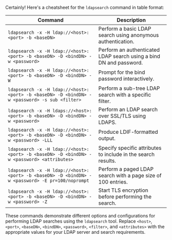 Certainly! Here's a cheatsheet for the `ldapsearch` command in table format:

| Command                                          | Description                                                        |
|--------------------------------------------------|--------------------------------------------------------------------|
| `ldapsearch -x -H ldap://<host>:<port> -b <baseDN>` | Perform a basic LDAP search using anonymous authentication.          |
| `ldapsearch -x -H ldap://<host>:<port> -b <baseDN> -D <bindDN> -w <password>` | Perform an authenticated LDAP search using a bind DN and password. |
| `ldapsearch -x -H ldap://<host>:<port> -b <baseDN> -D <bindDN> -W` | Prompt for the bind password interactively.                        |
| `ldapsearch -x -H ldap://<host>:<port> -b <baseDN> -D <bindDN> -w <password> -s sub <filter>` | Perform a sub-tree LDAP search with a specific filter.       |
| `ldapsearch -x -H ldaps://<host>:<port> -b <baseDN> -D <bindDN> -w <password>` | Perform an LDAP search over SSL/TLS using LDAPS.               |
| `ldapsearch -x -H ldap://<host>:<port> -b <baseDN> -D <bindDN> -w <password> -LLL` | Produce LDIF-formatted output.                                |
| `ldapsearch -x -H ldap://<host>:<port> -b <baseDN> -D <bindDN> -w <password> <attributes>` | Specify specific attributes to include in the search results. |
| `ldapsearch -x -H ldap://<host>:<port> -b <baseDN> -D <bindDN> -w <password> -E pr=100/noprompt` | Perform a paged LDAP search with a page size of 100 entries. |
| `ldapsearch -x -H ldap://<host>:<port> -b <baseDN> -D <bindDN> -w <password> -Z` | Start TLS encryption before performing the search.            |

These commands demonstrate different options and configurations for performing LDAP searches using the `ldapsearch` tool. Replace `<host>`, `<port>`, `<baseDN>`, `<bindDN>`, `<password>`, `<filter>`, and `<attributes>` with the appropriate values for your LDAP server and search requirements.
